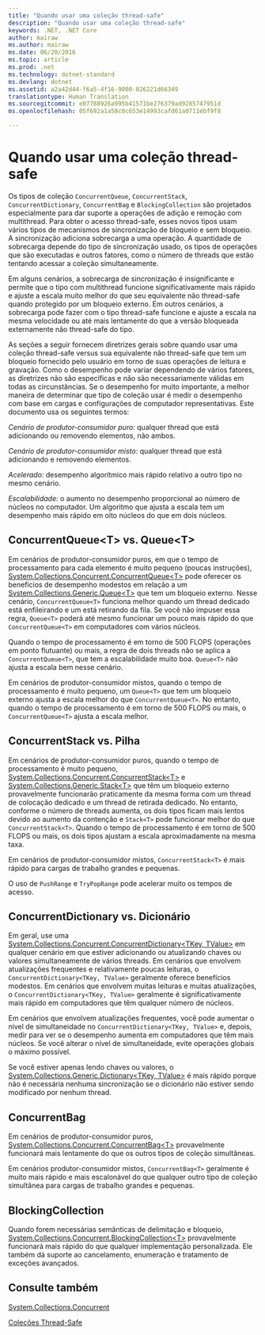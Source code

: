 ```yaml
---
title: "Quando usar uma coleção thread-safe"
description: "Quando usar uma coleção thread-safe"
keywords: .NET, .NET Core
author: mairaw
ms.author: mairaw
ms.date: 06/20/2016
ms.topic: article
ms.prod: .net
ms.technology: dotnet-standard
ms.devlang: dotnet
ms.assetid: a2a42d44-f6a5-4f16-9000-026221d66349
translationtype: Human Translation
ms.sourcegitcommit: e07788926a995b41571be276379ad9285747951d
ms.openlocfilehash: 05f692a1a58c0c653e14993cafd61a0711ebf9f8

---
```


# <a name="when-to-use-a-thread-safe-collection"></a>Quando usar uma coleção thread-safe

Os tipos de coleção `ConcurrentQueue`, `ConcurrentStack`, `ConcurrentDictionary`, `ConcurrentBag` e `BlockingCollection` são projetados especialmente para dar suporte a operações de adição e remoção com multithread. Para obter o acesso thread-safe, esses novos tipos usam vários tipos de mecanismos de sincronização de bloqueio e sem bloqueio. A sincronização adiciona sobrecarga a uma operação. A quantidade de sobrecarga depende do tipo de sincronização usado, os tipos de operações que são executadas e outros fatores, como o número de threads que estão tentando acessar a coleção simultaneamente.

Em alguns cenários, a sobrecarga de sincronização é insignificante e permite que o tipo com multithread funcione significativamente mais rápido e ajuste a escala muito melhor do que seu equivalente não thread-safe quando protegido por um bloqueio externo. Em outros cenários, a sobrecarga pode fazer com o tipo thread-safe funcione e ajuste a escala na mesma velocidade ou até mais lentamente do que a versão bloqueada externamente não thread-safe do tipo.

As seções a seguir fornecem diretrizes gerais sobre quando usar uma coleção thread-safe versus sua equivalente não thread-safe que tem um bloqueio fornecido pelo usuário em torno de suas operações de leitura e gravação. Como o desempenho pode variar dependendo de vários fatores, as diretrizes não são específicas e não são necessariamente válidas em todas as circunstâncias. Se o desempenho for muito importante, a melhor maneira de determinar que tipo de coleção usar é medir o desempenho com base em cargas e configurações de computador representativas. Este documento usa os seguintes termos:

*Cenário de produtor-consumidor puro:* qualquer thread que está adicionando ou removendo elementos, não ambos.

*Cenário de produtor-consumidor misto:* qualquer thread que está adicionando e removendo elementos.

*Acelerado:* desempenho algorítmico mais rápido relativo a outro tipo no mesmo cenário.

*Escalabilidade:* o aumento no desempenho proporcional ao número de núcleos no computador. Um algoritmo que ajusta a escala tem um desempenho mais rápido em oito núcleos do que em dois núcleos.

## <a name="concurrentqueuelttgt-vs-queuelttgt"></a>ConcurrentQueue&lt;T&gt; vs. Queue&lt;T&gt;

Em cenários de produtor-consumidor puros, em que o tempo de processamento para cada elemento é muito pequeno (poucas instruções), [System.Collections.Concurrent.ConcurrentQueue&lt;T&gt;](https://docs.microsoft.com/dotnet/core/api/System.Collections.Concurrent.ConcurrentQueue-1) pode oferecer os benefícios de desempenho modestos em relação a um [System.Collections.Generic.Queue&lt;T&gt;](https://docs.microsoft.com/dotnet/core/api/System.Collections.Generic.Queue-1) que tem um bloqueio externo. Nesse cenário, `ConcurrentQueue<T>` funciona melhor quando um thread dedicado está enfileirando e um está retirando da fila. Se você não impuser essa regra, `Queue<T>` poderá até mesmo funcionar um pouco mais rápido do que `ConcurrentQueue<T>` em computadores com vários núcleos. 

Quando o tempo de processamento é em torno de 500 FLOPS (operações em ponto flutuante) ou mais, a regra de dois threads não se aplica a `ConcurrentQueue<T>`, que tem a escalabilidade muito boa. `Queue<T>` não ajusta a escala bem nesse cenário.

Em cenários de produtor-consumidor mistos, quando o tempo de processamento é muito pequeno, um `Queue<T>` que tem um bloqueio externo ajusta a escala melhor do que `ConcurrentQueue<T>`. No entanto, quando o tempo de processamento é em torno de 500 FLOPS ou mais, o `ConcurrentQueue<T>` ajusta a escala melhor.

## <a name="concurrentstack-vs-stack"></a>ConcurrentStack vs. Pilha

Em cenários de produtor-consumidor puros, quando o tempo de processamento é muito pequeno, [System.Collections.Concurrent.ConcurrentStack&lt;T&gt;](https://docs.microsoft.com/dotnet/core/api/System.Collections.Concurrent.ConcurrentStack-1) e [System.Collections.Generic.Stack&lt;T&gt;](https://docs.microsoft.com/dotnet/core/api/System.Collections.Generic.Stack-1) que têm um bloqueio externo provavelmente funcionarão praticamente da mesma forma com um thread de colocação dedicado e um thread de retirada dedicado. No entanto, conforme o número de threads aumenta, os dois tipos ficam mais lentos devido ao aumento da contenção e `Stack<T>` pode funcionar melhor do que `ConcurrentStack<T>`. Quando o tempo de processamento é em torno de 500 FLOPS ou mais, os dois tipos ajustam a escala aproximadamente na mesma taxa. 

Em cenários de produtor-consumidor mistos, `ConcurrentStack<T>` é mais rápido para cargas de trabalho grandes e pequenas.

O uso de `PushRange` e `TryPopRange` pode acelerar muito os tempos de acesso.

## <a name="concurrentdictionary-vs-dictionary"></a>ConcurrentDictionary vs. Dicionário

Em geral, use uma [System.Collections.Concurrent.ConcurrentDictionary&lt;TKey, TValue&gt;](https://docs.microsoft.com/dotnet/core/api/System.Collections.Concurrent.ConcurrentDictionary-2) em qualquer cenário em que estiver adicionando ou atualizando chaves ou valores simultaneamente de vários threads. Em cenários que envolvem atualizações frequentes e relativamente poucas leituras, o `ConcurrentDictionary<TKey, TValue>` geralmente oferece benefícios modestos. Em cenários que envolvem muitas leituras e muitas atualizações, o `ConcurrentDictionary<TKey, TValue>` geralmente é significativamente mais rápido em computadores que têm qualquer número de núcleos.

Em cenários que envolvem atualizações frequentes, você pode aumentar o nível de simultaneidade no `ConcurrentDictionary<TKey, TValue>` e, depois, medir para ver se o desempenho aumenta em computadores que têm mais núcleos. Se você alterar o nível de simultaneidade, evite operações globais o máximo possível.

Se você estiver apenas lendo chaves ou valores, o [System.Collections.Generic.Dictionary&lt;TKey, TValue&gt;](https://docs.microsoft.com/dotnet/core/api/System.Collections.Generic.Dictionary-2) é mais rápido porque não é necessária nenhuma sincronização se o dicionário não estiver sendo modificado por nenhum thread.

## <a name="concurrentbag"></a>ConcurrentBag

Em cenários de produtor-consumidor puros, [System.Collections.Concurrent.ConcurrentBag&lt;T&gt;](https://docs.microsoft.com/dotnet/core/api/System.Collections.Concurrent.ConcurrentBag-1) provavelmente funcionará mais lentamente do que os outros tipos de coleção simultâneas.

Em cenários produtor-consumidor mistos, `ConcurrentBag<T>` geralmente é muito mais rápido e mais escalonável do que qualquer outro tipo de coleção simultânea para cargas de trabalho grandes e pequenas.

## <a name="blockingcollection"></a>BlockingCollection

Quando forem necessárias semânticas de delimitação e bloqueio, [System.Collections.Concurrent.BlockingCollection&lt;T&gt;](https://docs.microsoft.com/dotnet/core/api/System.Collections.Concurrent.BlockingCollection-1) provavelmente funcionará mais rápido do que qualquer implementação personalizada. Ele também dá suporte ao cancelamento, enumeração e tratamento de exceções avançados.

## <a name="see-also"></a>Consulte também

[System.Collections.Concurrent](https://docs.microsoft.com/dotnet/core/api/System.Collections.Concurrent)

[Coleções Thread-Safe](index.md)



<!--HONumber=Nov16_HO4-->


